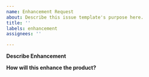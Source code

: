 ```yaml
---
name: Enhancement Request
about: Describe this issue template's purpose here.
title: ''
labels: enhancement
assignees: ''

---
```


**Describe Enhancement**


**How will this enhance the product?**
